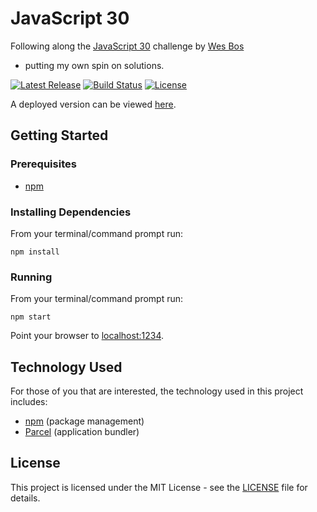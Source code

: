 # JavaScript 30

Following along the [JavaScript 30](https://javascript30.com/) challenge by [Wes Bos](http://wesbos.com/)
- putting my own spin on solutions.

[![Latest Release](https://img.shields.io/github/release/vanillaSlice/JavaScript30.svg)](https://github.com/vanillaSlice/JavaScript30/releases/latest)
[![Build Status](https://img.shields.io/travis/com/vanillaSlice/JavaScript30/master.svg)](https://travis-ci.com/vanillaSlice/JavaScript30)
[![License](https://img.shields.io/github/license/vanillaSlice/JavaScript30.svg)](LICENSE)

A deployed version can be viewed [here](https://vanillaslice.github.io/JavaScript30/).

## Getting Started

### Prerequisites

* [npm](https://www.npmjs.com/)

### Installing Dependencies

From your terminal/command prompt run:

```
npm install
```

### Running

From your terminal/command prompt run:

```
npm start
```

Point your browser to [localhost:1234](http://localhost:1234).

## Technology Used

For those of you that are interested, the technology used in this project includes:

* [npm](https://www.npmjs.com/) (package management)
* [Parcel](https://parceljs.org/) (application bundler)

## License

This project is licensed under the MIT License - see the [LICENSE](LICENSE) file for details.
